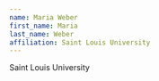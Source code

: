 ```yaml
---
name: Maria Weber
first_name: Maria
last_name: Weber
affiliation: Saint Louis University
---
```


Saint Louis University
